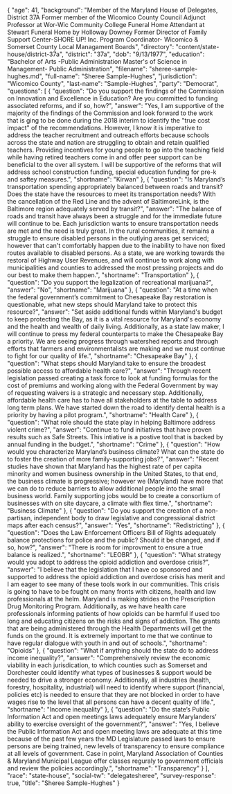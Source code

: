 {
  "age": 41,
  "background": "Member of the Maryland House of Delegates, District 37A  Former member of the Wicomico County Council Adjunct Professor at Wor-Wic Community College Funeral Home Attendant at Stewart Funeral Home by Holloway Downey Former Director of Family Support Center-SHORE UP! Inc. Program Coordinator- Wicomico & Somerset County Local Managament Boards",
  "directory": "content/state-house/district-37a",
  "district": "37a",
  "dob": "9/13/1977",
  "education": "Bachelor of Arts -Public Administration  Master's of Science in Management- Public Administration",
  "filename": "sheree-sample-hughes.md",
  "full-name": "Sheree Sample-Hughes",
  "jurisdiction": "Wicomico County",
  "last-name": "Sample-Hughes",
  "party": "Democrat",
  "questions": [
    {
      "question": "Do you support the findings of the Commission on Innovation and Excellence in Education? Are you committed to funding associated reforms, and if so, how?",
      "answer": "Yes, I am supportive of the majority of the findings of the Commission and look forward to the work that is ging to be done during the 2018 interim to identify the \"true cost impact\" of the recommendations.  However, I know it is imperative to address the teacher recruitment and outreach efforts because schools across the state and nation are struggling to obtain and retain qualified teachers.  Providing incentives for young people to go into the teaching field while having retired teachers come in and offer peer support can be beneficial to the over all system. I will be supportive of the reforms that will address school construction funding, special education funding for pre-k and  saftey measures.",
      "shortname": "Kirwan"
    },
    {
      "question": "Is Maryland’s transportation spending appropriately balanced between roads and transit? Does the state have the resources to meet its transportation needs? With the cancellation of the Red Line and the advent of BaltimoreLink, is the Baltimore region adequately served by transit?",
      "answer": "The balance of roads and transit have always been a struggle and for the immediate future will continue to be.  Each jurisdiction wants to ensure transportation needs are met and the need is truly great.  In the rural communities, it remains a struggle to ensure disabled persons in the outlying areas get serviced; however that can't comfortably happen due to the inability to have non fixed routes available to disabled persons.  As a state, we are working towards the restoral of Highway User Revenues, and will continue to work along with municipalities and counties to addressed the most pressing projects and do our best to make them happen.",
      "shortname": "Transportation"
    },
    {
      "question": "Do you support the legalization of recreational marijuana?",
      "answer": "No",
      "shortname": "Marijuana"
    },
    {
      "question": "At a time when the federal government’s commitment to Chesapeake Bay restoration is questionable, what new steps should Maryland take to protect this resource?",
      "answer": "Set aside additional funds within Maryland's budget to keep protecting the Bay, as it is a vital resource for Maryland's economy and the health and wealth of daily living.  Additionally, as a state law maker, I will continue to press my federal counterparts to make the Chesapeake Bay a priority.  We are seeing progress through watershed reports and through efforts that farmers and environmentalists are making and we must continue to fight for our quality of life.",
      "shortname": "Chesapeake Bay"
    },
    {
      "question": "What steps should Maryland take to ensure the broadest possible access to affordable health care?",
      "answer": "Through recent legislation passed creating a task force to look at funding formulas for the cost of premiums and working along with the Federal Government by way of requesting waivers is a strategic and necessary step.  Additionally, affordable health care has to have all stakeholders at the table to address long term plans.  We have started down the road to identify dental health is a priority by having a pilot program.",
      "shortname": "Health Care"
    },
    {
      "question": "What role should the state play in helping Baltimore address violent crime?",
      "answer": "Continue to fund initiatives that have proven results such as Safe Streets.  This intiative is a postive tool that is backed by annual funding in the budget.",
      "shortname": "Crime"
    },
    {
      "question": "How would you characterize Maryland’s business climate? What can the state do to foster the creation of more family-supporting jobs?",
      "answer": "Recent studies have shown that Maryland has the highest rate of per capita minority and women business ownership in the United States, to that end, the business climate is progressive; however we (Maryland) have more that we can do to reduce barriers to allow additional people into the small business world.  Family supporting jobs would be to create a consortium of businesses with on site daycare,  a climate with flex time.",
      "shortname": "Business Climate"
    },
    {
      "question": "Do you support the creation of a non-partisan, independent body to draw legislative and congressional district maps after each census?",
      "answer": "Yes",
      "shortname": "Redistricting"
    },
    {
      "question": "Does the Law Enforcement Officers Bill of Rights adequately balance protections for police and the public? Should it be changed, and if so, how?",
      "answer": "There is room for improvment to ensure a true balance is realized.",
      "shortname": "LEOBR"
    },
    {
      "question": "What strategy would you adopt to address the opioid addiction and overdose crisis?",
      "answer": "I believe that the legislation that I have co sponsored and supported to address the opioid addiction and overdose crisis has merit and I am eager to see many of these tools work in our communities.  This crisis is going to have to be fought on many fronts with citizens, health and law professionals at the helm.  Maryland is making strides on the Prescription Drug Monitoring Program.  Additionally, as we have  health care professionals informing patients of how opioids can be harmful if used too long and educating citizens on the risks and signs of addiction.  The grants that are being administered through the Health Departments will get the funds on the ground.  It is extremely important to me that we continue to have regular dialogue with youth in and out of schools.",
      "shortname": "Opioids"
    },
    {
      "question": "What if anything should the state do to address income inequality?",
      "answer": "Comprehensively review the economic viability in each jurisdication, to which counties such as Somerset and Dorchester could identify what types of businesses & support would be needed to drive a stronger economy.  Additionally, all industries (health, forestry, hospitality, industrial) will need to identify where support (financial, policies etc) is needed to ensure that they are not blocked in order to have wages rise to the level that all persons can have a decent quality of life.",
      "shortname": "Income inequality"
    },
    {
      "question": "Do the state’s Public Information Act and open meetings laws adequately ensure Marylanders’ ability to exercise oversight of the government?",
      "answer": "Yes, I believe the Public Information Act and open meeting laws are adequate at this time because of the past few years the MD Legislature passed laws to ensure persons are being trained, new levels of transparency to ensure compliance at all levels of government.  Case in point, Maryland Association of Counties & Maryland Municipal League offer classes reguraly to government officials and review the policies accordingly.",
      "shortname": "Transparency"
    }
  ],
  "race": "state-house",
  "social-tw": "delegatesheree",
  "survey-response": true,
  "title": "Sheree Sample-Hughes"
}
